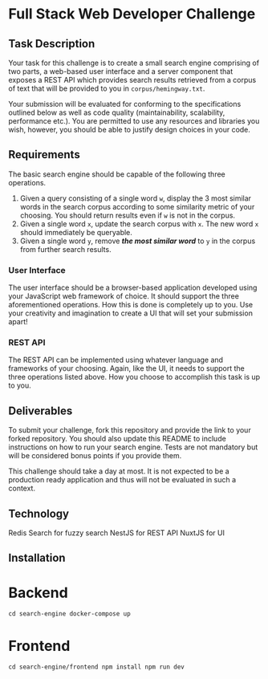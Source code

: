 # Full Stack Web Developer Challenge
## Task Description
Your task for this challenge is to create a small search engine comprising of two parts, a web-based user interface and a server component that exposes a REST API which provides search results retrieved from a corpus of text that will be provided to you in `corpus/hemingway.txt`.

Your submission will be evaluated for conforming to the specifications outlined below as well as code quality (maintainability, scalability, performance etc.). You are permitted to use any resources and libraries you wish, however, you should be able to justify design choices in your code.


## Requirements
The basic search engine should be capable of the following three operations.

1. Given a query consisting of a single word `w`, display the 3 most similar words in the search corpus according to some similarity metric of your choosing. You should return results even if `w` is not in the corpus.
2. Given a single word `x`, update the search corpus with `x`. The new word `x` should immediately be 
queryable.
3. Given a single word `y`, remove **_the most similar word_** to `y` in the corpus from further search results. 
### User Interface
The user interface should be a browser-based application developed using your JavaScript web framework of choice. It should support the three aforementioned operations. How this is done is completely up to you. Use your creativity and imagination to create a UI that will set your submission apart!

### REST API
The REST API can be implemented using whatever language and frameworks of your choosing. Again, like the UI, it needs to support the three operations listed above. How you choose to accomplish this task is up to you.

## Deliverables
To submit your challenge, fork this repository and provide the link to your forked repository.
You should also update this README to include instructions on how to run your search engine.
Tests are not mandatory but will be considered bonus points if you provide them.

This challenge should take a day at most. It is not expected to be a production ready application and thus will not be evaluated in such a context.

## Technology
Redis Search for fuzzy search
NestJS for REST API
NuxtJS for UI

## Installation
# Backend 
`
cd search-engine
docker-compose up
`

# Frontend
`
cd search-engine/frontend
npm install
npm run dev
`
